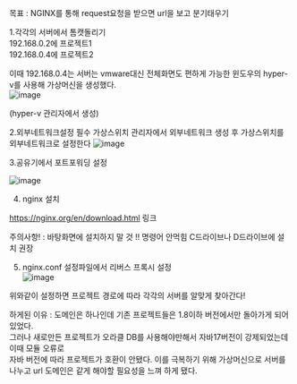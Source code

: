 목표 : NGINX를 통해 request요청을 받으면 url을 보고 분기태우기   



1.각각의 서버에서 톰캣돌리기   
192.168.0.2에 프로젝트1  
192.168.0.4에 프로젝트2  


이때 192.168.0.4는 서버는 vmware대신 전체화면도 편하게 가능한 윈도우의 hyper-v를 사용해 가상머신을 생성했다.  
![image](https://github.com/2nho/personal-study/assets/97571604/e381111f-b76c-41fd-9548-fc70085e320f)

(hyper-v 관리자에서 생성)

2.외부네트워크설정 필수
가상스위치 관리자에서 외부네트워크 생성 후 
가상스위치를 외부네트워크로 설정한다 
![image](https://github.com/2nho/personal-study/assets/97571604/5f71d64a-b68f-41e5-b893-ae3f46995c1c)


3.공유기에서 포트포워딩 설정  
  
![image](https://github.com/2nho/personal-study/assets/97571604/75c24fd5-2428-4038-aded-1cd57f935e92)


4. nginx 설치 

https://nginx.org/en/download.html 링크

주의사항! : 바탕화면에 설치하지 말 것 !! 명령어 안먹힘 C드라이브나 D드라이브에 설치 권장

5. nginx.conf 설정파일에서 리버스 프록시 설정  
![image](https://github.com/2nho/personal-study/assets/97571604/547a8fc6-67b3-4089-a2e5-d0073ae35a00)

위와같이 설정하면 프로젝트 경로에 따라 각각의 서버를 알맞게 찾아간다!



하게된 이유 : 도메인은 하나인데 기존 프로젝트들은 1.8이하 버전에서만 돌아가게 되어있었다.  
그러나 새로만든 프로젝트가 오라클 DB를 사용해야만해서 자바17버전이 강제되었는데 이때 모듈 오류로   
자바 버전에 따라 프로젝트가 호환이 안됐다. 이를 극복하기 위해 가상머신으로 서버를 나누고 url 도메인은 같게 해야할 필요성을 느껴 하게 됐다.
